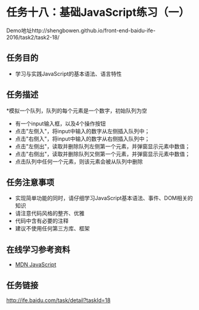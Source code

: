 任务十八：基础JavaScript练习（一）
===
Demo地址http://shengbowen.github.io/front-end-baidu-ife-2016/task2/task2-18/

任务目的
---
* 学习与实践JavaScript的基本语法、语言特性

任务描述
---
*模拟一个队列，队列的每个元素是一个数字，初始队列为空
* 有一个input输入框，以及4个操作按钮
* 点击"左侧入"，将input中输入的数字从左侧插入队列中；
* 点击"右侧入"，将input中输入的数字从右侧插入队列中；
* 点击"左侧出"，读取并删除队列左侧第一个元素，并弹窗显示元素中数值；
* 点击"右侧出"，读取并删除队列又侧第一个元素，并弹窗显示元素中数值；
* 点击队列中任何一个元素，则该元素会被从队列中删除

任务注意事项
---
* 实现简单功能的同时，请仔细学习JavaScript基本语法、事件、DOM相关的知识
* 请注意代码风格的整齐、优雅
* 代码中含有必要的注释
* 建议不使用任何第三方库、框架
  

在线学习参考资料
---
* [MDN JavaScript](https://developer.mozilla.org/zh-CN/docs/Web/JavaScript)


任务链接
---
http://ife.baidu.com/task/detail?taskId=18